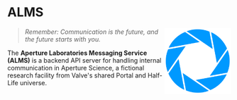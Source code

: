 # ALMS

<img src="./docs/img/logo.png" align="right" alt="ALMS logo" width="150" height="150">

> *Remember: Communication is the future, and the future starts with you.*

The **Aperture Laboratories Messaging Service (ALMS)** is a backend API server for handling internal communication in Aperture Science, a fictional research facility from Valve's shared Portal and Half-Life universe.